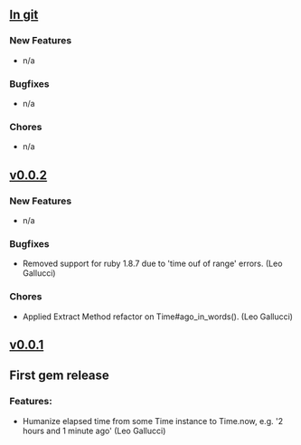 ## [In git](https://github.com/elgalu/time_ago_in_words/compare/v0.0.2...HEAD)

### New Features
* n/a

### Bugfixes
* n/a

### Chores
* n/a

## [v0.0.2](https://github.com/elgalu/time_ago_in_words/tree/v0.0.2)

### New Features
* n/a

### Bugfixes
* Removed support for ruby 1.8.7 due to 'time ouf of range' errors. (Leo Gallucci)

### Chores
* Applied Extract Method refactor on Time#ago_in_words(). (Leo Gallucci)

## [v0.0.1](https://github.com/elgalu/time_ago_in_words/tree/v0.0.1)

## First gem release

### Features:
* Humanize elapsed time from some Time instance to Time.now, e.g. '2 hours and 1 minute ago' (Leo Gallucci)
